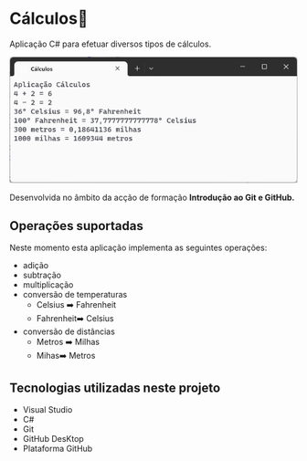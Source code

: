 # Cálculos:1234:

Aplicação C# para efetuar diversos tipos de cálculos.
 
![Aplicação Cálculos](aplicacao-calculos.png)

Desenvolvida no âmbito da acção de formação **Introdução ao Git e GitHub.**

## Operações suportadas

Neste momento esta aplicação implementa as seguintes operações:

- adição
- subtração
- multiplicação
- conversão de temperaturas
    - Celsius :arrow_right: Fahrenheit
    - Fahrenheit:arrow_right: Celsius
- conversão de distâncias
    - Metros :arrow_right: Milhas
    - Mihas:arrow_right: Metros

## Tecnologias utilizadas neste projeto

- Visual Studio
- C#
- Git
- GitHub DesKtop
- Plataforma GitHub

